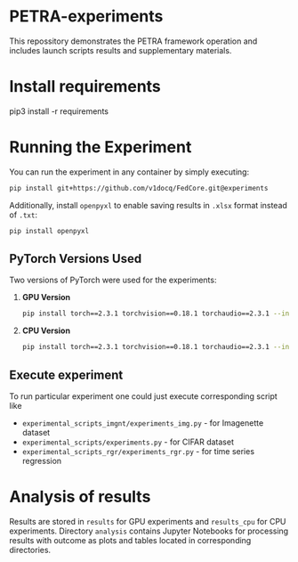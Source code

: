# PETRA-experiments
This repossitory demonstrates the PETRA framework operation and includes launch scripts results and supplementary materials.

# Install requirements

pip3 install -r requirements

# Running the Experiment

You can run the experiment in any container by simply executing:

```bash
pip install git+https://github.com/v1docq/FedCore.git@experiments
```

Additionally, install `openpyxl` to enable saving results in `.xlsx` format instead of `.txt`:

```bash
pip install openpyxl
```

## PyTorch Versions Used

Two versions of PyTorch were used for the experiments:

1. **GPU Version**  
   ```bash
   pip install torch==2.3.1 torchvision==0.18.1 torchaudio==2.3.1 --index-url https://download.pytorch.org/whl/cu118
   ```

2. **CPU Version**  
   ```bash
   pip install torch==2.3.1 torchvision==0.18.1 torchaudio==2.3.1 --index-url https://download.pytorch.org/whl/cpu
   ```

## Execute experiment

To run particular experiment one could just execute corresponding script like 

- `experimental_scripts_imgnt/experiments_img.py` - for Imagenette dataset
- `experimental_scripts/experiments.py` - for CIFAR dataset
- `experimental_scripts_rgr/experiments_rgr.py` - for time series regression

# Analysis of results

Results are stored in `results` for GPU experiments and `results_cpu` for CPU experiments. 
Directory `analysis` contains Jupyter Notebooks for processing results with outcome as plots and tables located in corresponding directories. 